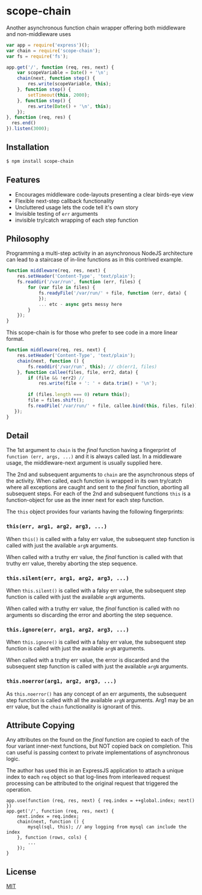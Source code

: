 # scope-chain
Another asynchronous function chain wrapper offering both middleware and 
non-middleware uses

```js
var app = require('express')();
var chain = require('scope-chain');
var fs = require('fs');

app.get('/', function (req, res, next) {
    var scopeVariable = Date() + '\n';
    chain(next, function step() {
        res.write(scopeVariable, this);
    }, function step() {
        setTimeout(this, 2000);
    }, function step() {
        res.write(Date() + '\n', this);
    });
}, function (req, res) {
  res.end()
}).listen(3000);
```

## Installation

```bash
$ npm install scope-chain
```

## Features

  * Encourages middleware code-layouts presenting a clear birds-eye view
  * Flexible next-step callback functionality
  * Uncluttered usage lets the code tell it's own story
  * Invisible testing of `err` arguments
  * invisible try/catch wrapping of each step function

## Philosophy

Programming a multi-step activity in an asynchronous NodeJS architecture can 
lead to a staircase of in-line functions as in this contrived example.

```js
function middleware(req, res, next) {
    res.setHeader('Content-Type', 'text/plain');
    fs.readdir('/var/run', function (err, files) {
        for (var file in files) {
            fs.readyFile('/var/run/' + file, function (err, data) {
            });
            ... etc - async gets messy here
        }
    });
}
```

This scope-chain is for those who prefer to see code in a more linear format.

```js
function middleware(req, res, next) {
    res.setHeader('Content-Type', 'text/plain');
    chain(next, function () {
        fs.readdir('/var/run', this); // cb(err1, files)
    }, function callee(files, file, err2, data) {
        if (file && !err2) // 
            res.write(file + ': ' + data.trim() + '\n');
            
        if (files.length === 0) return this();
        file = files.shift();
        fs.readFile('/var/run/' + file, callee.bind(this, files, file)); // cb(err2, data)
   });
}
```

## Detail

The 1st argument to `chain` is the _final_ function having a fingerprint of 
`function (err, args, ...)` and it is always called last.  In a middleware 
usage, the middleware-next argument is usually supplied here.

The 2nd and subsequent arguments to `chain` are the asynchronous steps of the
activity. When called, each function is wrapped in its own try/catch where all 
exceptions are caught and sent to the _final_ function, aborting all subsequent 
steps. For each of the 2nd and subsequent functions `this` is a function-object 
for use as the inner next for each step function.

The `this` object provides four variants having the following fingerprints:

### `this(err, arg1, arg2, arg3, ...)`

When `this()` is called with a falsy err value, the subsequent step function 
is called with just the available `argN` arguments.

When called with a truthy err value, the _final_ function is called with that 
truthy err value, thereby aborting the step sequence.

### `this.silent(err, arg1, arg2, arg3, ...)`

When `this.silent()` is called with a falsy err value, the subsequent step 
function is called with just the available `argN` arguments.

When called with a truthy err value, the _final_ function is called with no 
arguments so discarding the error and aborting the step sequence.

### `this.ignore(err, arg1, arg2, arg3, ...)`

When `this.ignore()` is called with a falsy err value, the subsequent step 
function is called with just the available `argN` arguments.

When called with a truthy err value, the error is discarded and the subsequent 
step function is called with just the available `argN` arguments.

### `this.noerror(arg1, arg2, arg3, ...)`

As `this.noerror()` has any concept of an err arguments, the subsequent step 
function is called with all the available `argN` arguments. Arg1 may be an err
value, but the `chain` functionality is ignorant of this.

## Attribute Copying

Any attributes on the found on the _final_ function are copied to each of the 
four variant inner-next functions, but NOT copied back on completion. This can 
useful is passing context to private implementations of asynchronous logic.

The author has used this in an ExpressJS application to attach a unique index to
each `req` object so that log-lines from interleaved request processing can be 
attributed to the original request that triggered the operation.

```
app.use(function (req, res, next) { req.index = ++global.index; next() })
app.get('/', function (req, res, next) {
    next.index = req.index;
    chain(next, function () {
        mysql(sql, this); // any logging from mysql can include the index
    }, function (rows, cols) {
        ...
    });
}
```

## License

  [MIT](LICENSE)
